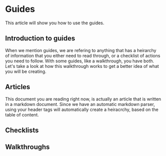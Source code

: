 # Guides
This article will show you how to use the guides.

Introduction to guides
---

When we mention guides, we are refering to anything that has a 
heirarchy of information that you either need to read through,
or a checklist of actions you need to follow. With some guides,
like a walkthrough, you have both. Let's take a look at how this
walkthrough works to get a better idea of what you will be creating.

Articles
---

This document you are reading right now, is actually an article that
is written in a markdown document. Since we have an automatic markdown
parser, using your header tags will automatically create a heiracrchy,
based on the table of content. 

Checklists
---


Walkthroughs
---